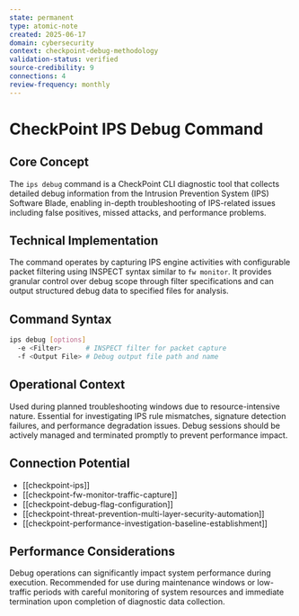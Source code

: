 ```yaml
---
state: permanent
type: atomic-note
created: 2025-06-17
domain: cybersecurity
context: checkpoint-debug-methodology
validation-status: verified
source-credibility: 9
connections: 4
review-frequency: monthly
---
```


# CheckPoint IPS Debug Command

## Core Concept
The `ips debug` command is a CheckPoint CLI diagnostic tool that collects detailed debug information from the Intrusion Prevention System (IPS) Software Blade, enabling in-depth troubleshooting of IPS-related issues including false positives, missed attacks, and performance problems.

## Technical Implementation
The command operates by capturing IPS engine activities with configurable packet filtering using INSPECT syntax similar to `fw monitor`. It provides granular control over debug scope through filter specifications and can output structured debug data to specified files for analysis.

## Command Syntax
```bash
ips debug [options]
  -e <Filter>      # INSPECT filter for packet capture
  -f <Output File> # Debug output file path and name
```

## Operational Context
Used during planned troubleshooting windows due to resource-intensive nature. Essential for investigating IPS rule mismatches, signature detection failures, and performance degradation issues. Debug sessions should be actively managed and terminated promptly to prevent performance impact.

## Connection Potential
- [[checkpoint-ips]]
- [[checkpoint-fw-monitor-traffic-capture]]
- [[checkpoint-debug-flag-configuration]]
- [[checkpoint-threat-prevention-multi-layer-security-automation]]
- [[checkpoint-performance-investigation-baseline-establishment]]

## Performance Considerations
Debug operations can significantly impact system performance during execution. Recommended for use during maintenance windows or low-traffic periods with careful monitoring of system resources and immediate termination upon completion of diagnostic data collection.